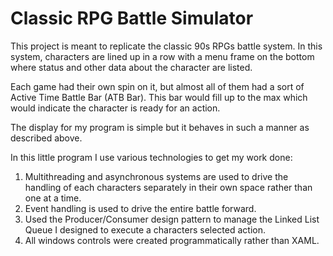 # Classic RPG Battle Simulator

This project is meant to replicate the classic 90s RPGs battle system. In this system, characters are lined up in a row with a menu frame on the bottom where status and other data about the character are listed.

Each game had their own spin on it, but almost all of them had a sort of Active Time Battle Bar (ATB Bar). This bar would fill up to the max which would indicate the character is ready for an action.

The display for my program is simple but it behaves in such a manner as described above.

In this little program I use various technologies to get my work done:
1. Multithreading and asynchronous systems are used to drive the handling of each characters separately in their own space rather than one at a time.
2. Event handling is used to drive the entire battle forward.
3. Used the Producer/Consumer design pattern to manage the Linked List Queue I designed to execute a characters selected action.
4. All windows controls were created programmatically rather than XAML.